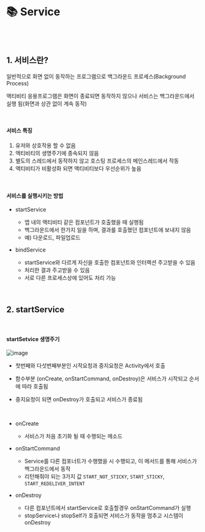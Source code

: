 # 📚 Service

<br>

<br>

## 1. 서비스란?

일반적으로 화면 없이 동작하는 프로그램으로 백그라운드 프로세스(Background Process)

액티비티 응용프로그램은 화면이 종료되면 동작하지 않으나 서비스는 백그라운드에서 실행 됨(화면과 상관 없이 계속 동작)

<br>

#### 서비스 특징

1. 유저와 상호작용 할 수 없음
2. 액티비티의 생명주기에 종속되지 않음
3. 별도의 스레드에서 동작하지 않고 호스팅 프로세스의 메인스레드에서 작동
4. 액티비티가 비활성화 되면 액티비티보다 우선순위가 높음

<br>

#### 서비스를 실행시키는 방법

- startService

  - 앱 내의 액티비티 같은 컴포넌트가 호출했을 때 실행됨
  - 백그라운드에서 한가지 일을 하며, 결과를 호출했던 컴포넌트에 보내지 않음
  - 예) 다운로드, 파일업로드

- bindService
  - startService와 다르게 자신을 호출한 컴포넌트와 인터랙션 주고받을 수 있음
  - 처리한 결과 주고받을 수 있음
  - 서로 다른 프로세스상에 있어도 처리 가능

<br>

## 2. startService

<br>

#### startSetvice 생명주기

![image](https://t1.daumcdn.net/cfile/tistory/99170B3A5AA620F21B)

- 첫번째와 다섯번째부분인 시작요청과 중지요청은 Activity에서 호출

- 함수부분 (onCreate, onStartCommand, onDestroy)은 서비스가 시작되고 순서에 따라 호출됨

- 중지요청이 되면 onDestroy가 호출되고 서비스가 종료됨

<br>

- onCreate

  - 서비스가 처음 초기화 될 때 수행되는 메소드

- onStartCommand

  - Service를 다른 컴포너트가 수행했을 시 수행되고, 이 메서드를 통해 서비스가 백그라운드에서 동작
  - 리턴해줘야 되는 3가지 값 `START_NOT_STICKY`, `START_STICKY`, `START_REDELIVER_INTENT`

- onDestroy
  - 다른 컴포넌트에서 startService로 호출할경우 onStartCommand가 실행
  - stopService나 stopSelf가 호출되면 서비스가 동작을 멈추고 시스템이 onDestroy
